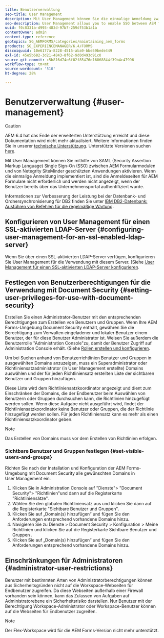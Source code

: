 ```yaml
---
title: Benutzerverwaltung
seo-title: User Management
description: Mit User Management können Sie die einmalige Anmeldung zwischen AEM Formularmodulen und Netegrity SiteMinder-geschützten Anwendungen mithilfe von SAML aktivieren. Dieses Dokument enthält weitere Informationen zur Benutzerverwaltung.
seo-description: User Management allows you to enable SSO between AEM forms modules and Netegrity SiteMinder-protected applications by using SAML. This document provides more information about User Management.
uuid: f0c8331a-d995-483d-97b7-259df53b1a1a
contentOwner: admin
content-type: reference
geptopics: SG_AEMFORMS/categories/maintaining_aem_forms
products: SG_EXPERIENCEMANAGER/6.4/FORMS
discoiquuid: 10e6177a-8228-4515-aba9-bbe59bede449
exl-id: 45e5b682-3d21-4843-8f62-9d0d493d91c0
source-git-commit: c5b816d74c6f02f85476d16868844f39b4c47996
workflow-type: tm+mt
source-wordcount: '510'
ht-degree: 28%

---
```


# Benutzerverwaltung {#user-management}

>[!CAUTION]
>
>AEM 6.4 hat das Ende der erweiterten Unterstützung erreicht und diese Dokumentation wird nicht mehr aktualisiert. Weitere Informationen finden Sie in unserer [technische Unterstützung](https://helpx.adobe.com/de/support/programs/eol-matrix.html). Unterstützte Versionen suchen [here](https://experienceleague.adobe.com/docs/?lang=de).

Mit User Management können Sie mithilfe von SAML (Security Assertion Markup Language) Single Sign-On (SSO) zwischen AEM Formularmodulen und von Netegrity SiteMinder geschützten Anwendungen aktivieren. Wenn die einmalige Anmeldung implementiert ist, sind die Anmeldeseiten für AEM Formulare nicht erforderlich und werden nicht angezeigt, wenn der Benutzer bereits über das Unternehmensportal authentifiziert wurde.

Informationen zur Verbesserung der Leistung bei der Datenbank- und Ordnersynchronisierung für DB2 finden Sie unter [IBM DB2-Datenbank: Ausführen von Befehlen für die regelmäßige Wartung](/help/forms/using/admin-help/ibm-db2-database-running-commands.md#ibm-db2-database-running-commands-for-regular-maintenance).

## Konfigurieren von User Management für einen SSL-aktivierten LDAP-Server {#configuring-user-management-for-an-ssl-enabled-ldap-server}

Wenn Sie über einen SSL-aktivierten LDAP-Server verfügen, konfigurieren Sie User Management für die Verwendung mit diesem Server. (Siehe [User Management für einen SSL-aktivierten LDAP-Server konfigurieren](/help/forms/using/admin-help/configure-user-management-ssl-enabled.md#configure-user-management-for-an-ssl-enabled-ldap-server).

## Festlegen von Benutzerberechtigungen für die Verwendung mit Document Security {#setting-user-privileges-for-use-with-document-security}

Erstellen Sie einen Administrator-Benutzer mit den entsprechenden Berechtigungen zum Erstellen von Benutzern und Gruppen. Wenn Ihre AEM Forms-Umgebung Document Security enthält, gewähren Sie die Berechtigung zum Verwalten eingeladener und lokaler Benutzer einem Benutzer, der für diese Benutzer Administrator ist. Weisen Sie außerdem die Benutzerrolle &quot;Administration Console&quot;zu, damit der Benutzer Zugriff auf Administration Console erhält. (Siehe [Rollen erstellen und konfigurieren](/help/forms/using/admin-help/creating-configuring-roles.md#creating-and-configuring-roles).

Um bei Suchen anhand von Benutzerrichtlinien Benutzer und Gruppen in ausgewählten Domains anzuzeigen, muss ein Superadministrator oder Richtliniensatzadministrator (in User Management erstellte) Domains auswählen und der für jeden Richtliniensatz erstellten Liste der sichtbaren Benutzer und Gruppen hinzufügen.

Diese Liste wird dem Richtliniensatzkoordinator angezeigt und dient zum Einschränken der Domains, die der Endbenutzer beim Auswählen von Benutzern oder Gruppen durchsuchen kann, die Richtlinien hinzugefügt werden sollen. Wenn diese Aufgabe nicht ausgeführt wird, findet der Richtliniensatzkoordinator keine Benutzer oder Gruppen, die der Richtlinie hinzugefügt werden sollen. Für jeden Richtliniensatz kann es mehr als einen Richtliniensatzkoordinator geben.

>[!NOTE]
>
>Das Erstellen von Domains muss vor dem Erstellen von Richtlinien erfolgen.

### Sichtbare Benutzer und Gruppen festlegen {#set-visible-users-and-groups}

Richten Sie nach der Installation und Konfiguration der AEM Forms-Umgebung mit Document Security alle gewünschten Domains in User Management ein.

1. Klicken Sie in Administration Console auf &quot;Dienste&quot;> &quot;Document Security&quot;> &quot;Richtlinien&quot;und dann auf die Registerkarte &quot;Richtliniensätze&quot;.
1. Wählen Sie den globalen Richtliniensatz aus und klicken Sie dann auf die Registerkarte &quot;Sichtbare Benutzer und Gruppen&quot;.
1. Klicken Sie auf „Domain(s) hinzufügen“ und fügen Sie den Anforderungen entsprechend vorhandene Domains hinzu.
1. Navigieren Sie zu Dienste > Document Security > Konfiguration > Meine Richtlinien und klicken Sie auf die Registerkarte Sichtbare Benutzer und Gruppen .
1. Klicken Sie auf „Domain(s) hinzufügen“ und fügen Sie den Anforderungen entsprechend vorhandene Domains hinzu.

## Einschränkungen für Administratoren {#administrator-user-restrictions}

Benutzer mit bestimmten Arten von Administratorberechtigungen können aus Sicherheitsgründen nicht auf die Workspace-Webseiten für Endbenutzer zugreifen. Da diese Webseiten außerhalb einer Firewall vorhanden sein können, kann das Zulassen von Aufgaben auf Administratorebene ein Sicherheitsrisiko darstellen. Nur Benutzer mit der Berechtigung Workspace-Administrator oder Workspace-Benutzer können auf die Webseiten für Endbenutzer zugreifen.

>[!NOTE]
>
>Der Flex-Workspace wird für die AEM Forms-Version nicht mehr unterstützt.
